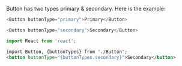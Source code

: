 Button has two types primary & secondary. Here is the example:

```js
<Button buttonType="primary">Primary</Button>
```

```js
<Button buttonType="secondary">Secondary</Button>
```

```jsx static
import React from 'react';
```

```html
import Button, {buttonTypes} from './Button';
<button buttonType="{buttonTypes.secondary}">Secondary</button>
```
